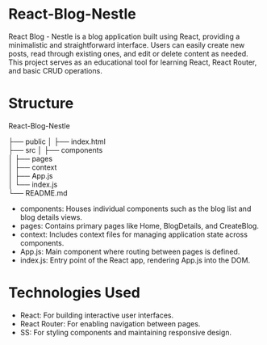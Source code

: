 # React-Blog-Nestle
React Blog - Nestle is a blog application built using React, providing a minimalistic and straightforward interface. Users can easily create new posts, read through existing ones, and edit or delete content as needed. This project serves as an educational tool for learning React, React Router, and basic CRUD operations.

# Structure

React-Blog-Nestle

├── public
│   ├── index.html          
├── src
│   ├── components          
│   ├── pages                
│   ├── context              
│   ├── App.js               
│   └── index.js            
└── README.md                

-  components: Houses individual components such as the blog list and blog details views.
-  pages: Contains primary pages like Home, BlogDetails, and CreateBlog.
-  context: Includes context files for managing application state across components.
-  App.js: Main component where routing between pages is defined.
-  index.js: Entry point of the React app, rendering App.js into the DOM.

# Technologies Used
-  React: For building interactive user interfaces.
-  React Router: For enabling navigation between pages.
-   SS: For styling components and maintaining responsive design.
